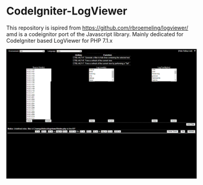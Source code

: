 # CodeIgniter-LogViewer

This repository is ispired from https://github.com/rbroemeling/logviewer/ amd is a codeignitor port of the Javascript library. Mainly dedicated for CodeIgniter based LogViewer for PHP 7.1.x


![Screenshot](https://github.com/dineshkummarc/CodeIgniter-LogViewer/blob/master/screenshot.png)
